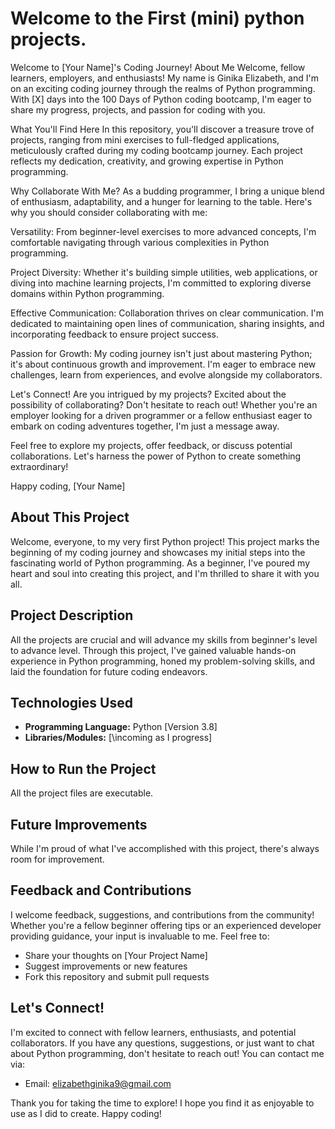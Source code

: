 # Welcome to the First (mini) python projects.
Welcome to [Your Name]'s Coding Journey!
About Me
Welcome, fellow learners, employers, and enthusiasts! My name is Ginika Elizabeth, and I'm on an exciting coding journey through the realms of Python programming. With [X] days into the 100 Days of Python coding bootcamp, I'm eager to share my progress, projects, and passion for coding with you.

What You'll Find Here
In this repository, you'll discover a treasure trove of projects, ranging from mini exercises to full-fledged applications, meticulously crafted during my coding bootcamp journey. Each project reflects my dedication, creativity, and growing expertise in Python programming.

Why Collaborate With Me?
As a budding programmer, I bring a unique blend of enthusiasm, adaptability, and a hunger for learning to the table. Here's why you should consider collaborating with me:

Versatility: From beginner-level exercises to more advanced concepts, I'm comfortable navigating through various complexities in Python programming.

Project Diversity: Whether it's building simple utilities, web applications, or diving into machine learning projects, I'm committed to exploring diverse domains within Python programming.

Effective Communication: Collaboration thrives on clear communication. I'm dedicated to maintaining open lines of communication, sharing insights, and incorporating feedback to ensure project success.

Passion for Growth: My coding journey isn't just about mastering Python; it's about continuous growth and improvement. I'm eager to embrace new challenges, learn from experiences, and evolve alongside my collaborators.

Let's Connect!
Are you intrigued by my projects? Excited about the possibility of collaborating? Don't hesitate to reach out! Whether you're an employer looking for a driven programmer or a fellow enthusiast eager to embark on coding adventures together, I'm just a message away.

Feel free to explore my projects, offer feedback, or discuss potential collaborations. Let's harness the power of Python to create something extraordinary!

Happy coding,
[Your Name]
## About This Project
Welcome, everyone, to my very first Python project! This project marks the beginning of my coding journey and showcases my initial steps into the fascinating world of Python programming. As a beginner, I've poured my heart and soul into creating this project, and I'm thrilled to share it with you all.

## Project Description
All the projects are crucial and will advance my skills from beginner's level  to advance level. Through this project, I've gained valuable hands-on experience in Python programming, honed my problem-solving skills, and laid the foundation for future coding endeavors.

## Technologies Used
- **Programming Language:** Python [Version 3.8]
- **Libraries/Modules:** [\incoming as I progress]
## How to Run the Project
All the project files are executable.

## Future Improvements
While I'm proud of what I've accomplished with this project, there's always room for improvement. 

## Feedback and Contributions
I welcome feedback, suggestions, and contributions from the community! Whether you're a fellow beginner offering tips or an experienced developer providing guidance, your input is invaluable to me. Feel free to:
- Share your thoughts on [Your Project Name]
- Suggest improvements or new features
- Fork this repository and submit pull requests

## Let's Connect!
I'm excited to connect with fellow learners, enthusiasts, and potential collaborators. If you have any questions, suggestions, or just want to chat about Python programming, don't hesitate to reach out! You can contact me via:
- Email: elizabethginika9@gmail.com

Thank you for taking the time to explore! I hope you find it as enjoyable to use as I did to create. Happy coding!

